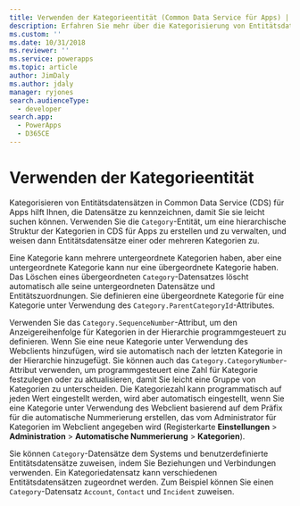 ```yaml
---
title: Verwenden der Kategorieentität (Common Data Service für Apps) | Microsoft Docs
description: Erfahren Sie mehr über die Kategorisierung von Entitätsdatensätzen mithilfe der Kategorieentität.
ms.custom: ''
ms.date: 10/31/2018
ms.reviewer: ''
ms.service: powerapps
ms.topic: article
author: JimDaly
ms.author: jdaly
manager: ryjones
search.audienceType:
  - developer
search.app:
  - PowerApps
  - D365CE
---
```

# <a name="use-the-category-entity"></a>Verwenden der Kategorieentität

Kategorisieren von Entitätsdatensätzen in Common Data Service (CDS) für Apps hilft Ihnen, die Datensätze zu kennzeichnen, damit Sie sie leicht suchen können. Verwenden Sie die `Category`-Entität, um eine hierarchische Struktur der Kategorien in CDS für Apps zu erstellen und zu verwalten, und weisen dann Entitätsdatensätze einer oder mehreren Kategorien zu.  
  
 Eine Kategorie kann mehrere untergeordnete Kategorien haben, aber eine untergeordnete Kategorie kann nur eine übergeordnete Kategorie haben. Das Löschen eines übergeordneten `Category`-Datensatzes löscht automatisch alle seine untergeordneten Datensätze und Entitätszuordnungen. Sie definieren eine übergeordnete Kategorie für eine Kategorie unter Verwendung des `Category.ParentCategoryId`-Attributes.  
  
 Verwenden Sie das `Category.SequenceNumber`-Attribut, um den Anzeigereihenfolge für Kategorien in der Hierarchie programmgesteuert zu definieren.  Wenn Sie eine neue Kategorie unter Verwendung des Webclients hinzufügen, wird sie automatisch nach der letzten Kategorie in der Hierarchie hinzugefügt. Sie können auch das `Category.CategoryNumber`-Attribut verwenden, um programmgesteuert eine Zahl für Kategorie festzulegen oder zu aktualisieren, damit Sie leicht eine Gruppe von Kategorien zu unterscheiden. Die Kategoriezahl kann programmatisch auf jeden Wert eingestellt werden, wird aber automatisch eingestellt, wenn Sie eine Kategorie unter Verwendung des Webclient basierend auf dem Präfix für die automatische Nummerierung erstellen, das vom Administrator für Kategorien im Webclient angegeben wird (Registerkarte **Einstellungen** > **Administration** > **Automatische Nummerierung** > **Kategorien**).  
  
 Sie können `Category`-Datensätze dem Systems und benutzerdefinierte Entitätsdatensätze zuweisen, indem Sie Beziehungen und Verbindungen verwenden. Ein Kategoriedatensatz kann verschiedenen Entitätsdatensätzen zugeordnet werden. Zum Beispiel können Sie einen `Category`-Datensatz `Account`, `Contact` und `Incident` zuweisen.   

